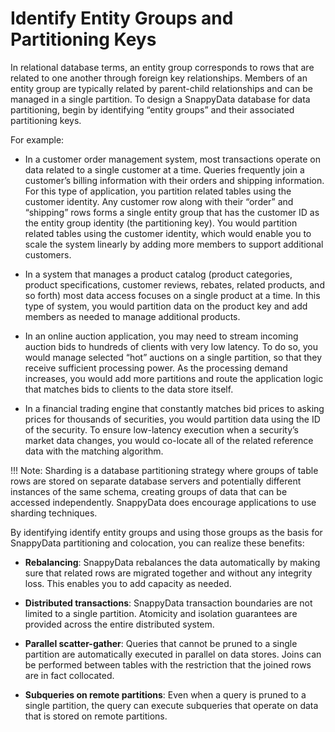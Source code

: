 # Identify Entity Groups and Partitioning Keys

In relational database terms, an entity group corresponds to rows that are related to one another through foreign key relationships. Members of an entity group are typically related by parent-child relationships and can be managed in a single partition. To design a SnappyData database for data partitioning, begin by identifying “entity groups” and their associated partitioning keys.

For example:

* In a customer order management system, most transactions operate on data related to a single customer at a time. Queries frequently join a customer’s billing information with their orders and shipping information. For this type of application, you partition related tables using the customer identity. Any customer row along with their “order” and “shipping” rows forms a single entity group that has the customer ID as the entity group identity (the partitioning key). You would partition related tables using the customer identity, which would enable you to scale the system linearly by adding more members to support additional customers.

* In a system that manages a product catalog (product categories, product specifications, customer reviews, rebates, related products, and so forth) most data access focuses on a single product at a time. In this type of system, you would partition data on the product key and add members as needed to manage additional products.

* In an online auction application, you may need to stream incoming auction bids to hundreds of clients with very low latency. To do so, you would manage selected “hot” auctions on a single partition, so that they receive sufficient processing power. As the processing demand increases, you would add more partitions and route the application logic that matches bids to clients to the data store itself.

* In a financial trading engine that constantly matches bid prices to asking prices for thousands of securities, you would partition data using the ID of the security. To ensure low-latency execution when a security’s market data changes, you would co-locate all of the related reference data with the matching algorithm.

!!! Note:
	Sharding is a database partitioning strategy where groups of table rows are stored on separate database servers and potentially different instances of the same schema, creating groups of data that can be accessed independently. SnappyData does encourage applications to use sharding techniques.
    
By identifying identify entity groups and using those groups as the basis for SnappyData partitioning and colocation, you can realize these benefits:

* **Rebalancing**: SnappyData rebalances the data automatically by making sure that related rows are migrated together and without any integrity loss. This enables you to add capacity as needed.

* **Distributed transactions**: SnappyData transaction boundaries are not limited to a single partition. Atomicity and isolation guarantees are provided across the entire distributed system.

* **Parallel scatter-gather**: Queries that cannot be pruned to a single partition are automatically executed in parallel on data stores. Joins can be performed between tables with the restriction that the joined rows are in fact collocated.

* **Subqueries on remote partitions**: Even when a query is pruned to a single partition, the query can execute subqueries that operate on data that is stored on remote partitions.
